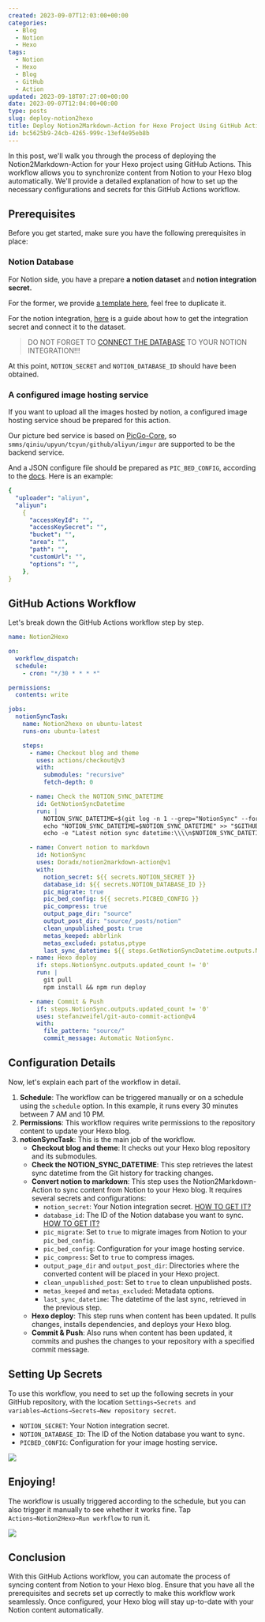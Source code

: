 ```yaml
---
created: 2023-09-07T12:03:00+00:00
categories:
  - Blog
  - Notion
  - Hexo
tags:
  - Notion
  - Hexo
  - Blog
  - GitHub
  - Action
updated: 2023-09-18T07:27:00+00:00
date: 2023-09-07T12:04:00+00:00
type: posts
slug: deploy-notion2hexo
title: Deploy Notion2Markdown-Action for Hexo Project Using GitHub Actions
id: bc5625b9-24cb-4265-999c-13ef4e95eb8b
---
```


In this post, we'll walk you through the process of deploying the Notion2Markdown-Action for your Hexo project using GitHub Actions. This workflow allows you to synchronize content from Notion to your Hexo blog automatically. We'll provide a detailed explanation of how to set up the necessary configurations and secrets for this GitHub Actions workflow.

## Prerequisites

Before you get started, make sure you have the following prerequisites in place:

### Notion Database

For Notion side, you have a prepare **a notion dataset** and **notion integration secret.**

For the former, we provide [a template here](/397943b2d0384e15ba69448900823984?v=06762d5d3e2140e399c03d84131ee682), feel free to duplicate it.

For the notion integration, [here](https://syncwith.com/gs/support/notion-api-key-qrsJHMnH5LuHUjDqvZnmWC#3dfedd0586ec402293add6e511478985) is a guide about how to get the integration secret and connect it to the dataset.

> DO NOT FORGET TO [CONNECT THE DATABASE](https://syncwith.com/gs/support/notion-api-key-qrsJHMnH5LuHUjDqvZnmWC#e4bb58f3025746b481eb65155be04e0e) TO YOUR NOTION INTEGRATION!!!

At this point, `NOTION_SECRET` and `NOTION_DATABASE_ID` should have been obtained.

### A configured image hosting service

If you want to upload all the images hosted by notion, a configured image hosting service shoud be prepared for this action.

Our picture bed service is based on [PicGo-Core](https://github.com/PicGo/PicGo-Core/blob/dev/README.md), so `smms/qiniu/upyun/tcyun/github/aliyun/imgur` are supported to be the backend service.

And a JSON configure file should be prepared as `PIC_BED_CONFIG`, according to the [docs](https://picgo.github.io/PicGo-Core-Doc/zh/guide/config.html#picbed). Here is an example:

```yaml
{
  "uploader": "aliyun",
  "aliyun":
    {
      "accessKeyId": "",
      "accessKeySecret": "",
      "bucket": "",
      "area": "",
      "path": "",
      "customUrl": "",
      "options": "",
    },
}
```

## GitHub Actions Workflow

Let's break down the GitHub Actions workflow step by step.

```yaml
name: Notion2Hexo

on:
  workflow_dispatch:
  schedule:
    - cron: "*/30 * * * *"

permissions:
  contents: write

jobs:
  notionSyncTask:
    name: Notion2hexo on ubuntu-latest
    runs-on: ubuntu-latest

    steps:
      - name: Checkout blog and theme
        uses: actions/checkout@v3
        with:
          submodules: "recursive"
          fetch-depth: 0

      - name: Check the NOTION_SYNC_DATETIME
        id: GetNotionSyncDatetime
        run: |
          NOTION_SYNC_DATETIME=$(git log -n 1 --grep="NotionSync" --format="%aI")
          echo "NOTION_SYNC_DATETIME=$NOTION_SYNC_DATETIME" >> "$GITHUB_OUTPUT"
          echo -e "Latest notion sync datetime:\\\\n$NOTION_SYNC_DATETIME"

      - name: Convert notion to markdown
        id: NotionSync
        uses: Doradx/notion2markdown-action@v1
        with:
          notion_secret: ${{ secrets.NOTION_SECRET }}
          database_id: ${{ secrets.NOTION_DATABASE_ID }}
          pic_migrate: true
          pic_bed_config: ${{ secrets.PICBED_CONFIG }}
          pic_compress: true
          output_page_dir: "source"
          output_post_dir: "source/_posts/notion"
          clean_unpublished_post: true
          metas_keeped: abbrlink
          metas_excluded: pstatus,ptype
          last_sync_datetime: ${{ steps.GetNotionSyncDatetime.outputs.NOTION_SYNC_DATETIME }}
      - name: Hexo deploy
        if: steps.NotionSync.outputs.updated_count != '0'
        run: |
          git pull
          npm install && npm run deploy

      - name: Commit & Push
        if: steps.NotionSync.outputs.updated_count != '0'
        uses: stefanzweifel/git-auto-commit-action@v4
        with:
          file_pattern: "source/"
          commit_message: Automatic NotionSync.
```

## Configuration Details

Now, let's explain each part of the workflow in detail.

1. **Schedule**: The workflow can be triggered manually or on a schedule using the `schedule` option. In this example, it runs every 30 minutes between 7 AM and 10 PM.
2. **Permissions**: This workflow requires write permissions to the repository content to update your Hexo blog.
3. **notionSyncTask**: This is the main job of the workflow.
   - **Checkout blog and theme**: It checks out your Hexo blog repository and its submodules.
   - **Check the NOTION_SYNC_DATETIME**: This step retrieves the latest sync datetime from the Git history for tracking changes.
   - **Convert notion to markdown**: This step uses the Notion2Markdown-Action to sync content from Notion to your Hexo blog. It requires several secrets and configurations:
     - `notion_secret`: Your Notion integration secret. [HOW TO GET IT?](https://syncwith.com/gs/support/notion-api-key-qrsJHMnH5LuHUjDqvZnmWC#3dfedd0586ec402293add6e511478985)
     - `database_id`: The ID of the Notion database you want to sync. [HOW TO GET IT?](https://syncwith.com/gs/support/notion-api-key-qrsJHMnH5LuHUjDqvZnmWC#3dfedd0586ec402293add6e511478985)
     - `pic_migrate`: Set to `true` to migrate images from Notion to your `pic_bed_config`.
     - `pic_bed_config`: Configuration for your image hosting service.
     - `pic_compress`: Set to `true` to compress images.
     - `output_page_dir` and `output_post_dir`: Directories where the converted content will be placed in your Hexo project.
     - `clean_unpublished_post`: Set to `true` to clean unpublished posts.
     - `metas_keeped` and `metas_excluded`: Metadata options.
     - `last_sync_datetime`: The datetime of the last sync, retrieved in the previous step.
   - **Hexo deploy**: This step runs when content has been updated. It pulls changes, installs dependencies, and deploys your Hexo blog.
   - **Commit & Push**: Also runs when content has been updated, it commits and pushes the changes to your repository with a specified commit message.

## Setting Up Secrets

To use this workflow, you need to set up the following secrets in your GitHub repository, with the location `Settings→Secrets and variables→Actions→Secrets→New repository secret`.

- `NOTION_SECRET`: Your Notion integration secret.
- `NOTION_DATABASE_ID`: The ID of the Notion database you want to sync.
- `PICBED_CONFIG`: Configuration for your image hosting service.

![](https://prod-files-secure.s3.us-west-2.amazonaws.com/9724a895-d6d5-4e82-9739-74885ea5ba68/92e7d463-8e7f-453f-9fc2-70f9ba0a8908/Untitled.png?X-Amz-Algorithm=AWS4-HMAC-SHA256&X-Amz-Content-Sha256=UNSIGNED-PAYLOAD&X-Amz-Credential=AKIAT73L2G45EIPT3X45%2F20231112%2Fus-west-2%2Fs3%2Faws4_request&X-Amz-Date=20231112T191036Z&X-Amz-Expires=3600&X-Amz-Signature=e8892f17f03c742fd9e85d9f87d19c67aa0e3bab18e5ee1b0601491763335a99&X-Amz-SignedHeaders=host&x-id=GetObject)

## Enjoying!

The workflow is usually triggered according to the schedule, but you can also trigger it manually to see whether it works fine. Tap `Actions→Notion2Hexo→Run workflow` to run it.

![](https://prod-files-secure.s3.us-west-2.amazonaws.com/9724a895-d6d5-4e82-9739-74885ea5ba68/1b91b54d-01df-4754-af64-d2ab65da9b77/Untitled.png?X-Amz-Algorithm=AWS4-HMAC-SHA256&X-Amz-Content-Sha256=UNSIGNED-PAYLOAD&X-Amz-Credential=AKIAT73L2G45EIPT3X45%2F20231112%2Fus-west-2%2Fs3%2Faws4_request&X-Amz-Date=20231112T191036Z&X-Amz-Expires=3600&X-Amz-Signature=9cdb00910aea43881918f88c5bfd3c064afd330439196eb5681d5e31e7c39bb0&X-Amz-SignedHeaders=host&x-id=GetObject)

## Conclusion

With this GitHub Actions workflow, you can automate the process of syncing content from Notion to your Hexo blog. Ensure that you have all the prerequisites and secrets set up correctly to make this workflow work seamlessly. Once configured, your Hexo blog will stay up-to-date with your Notion content automatically.
